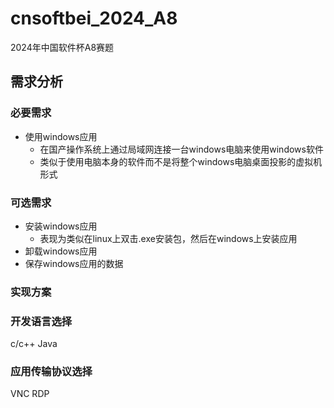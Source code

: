 # cnsoftbei_2024_A8
2024年中国软件杯A8赛题

## 需求分析
### 必要需求
- 使用windows应用
  - 在国产操作系统上通过局域网连接一台windows电脑来使用windows软件
  - 类似于使用电脑本身的软件而不是将整个windows电脑桌面投影的虚拟机形式
 
### 可选需求
- 安装windows应用
  - 表现为类似在linux上双击.exe安装包，然后在windows上安装应用
- 卸载windows应用
- 保存windows应用的数据

### 实现方案


### 开发语言选择
c/c++ Java

### 应用传输协议选择
VNC RDP
